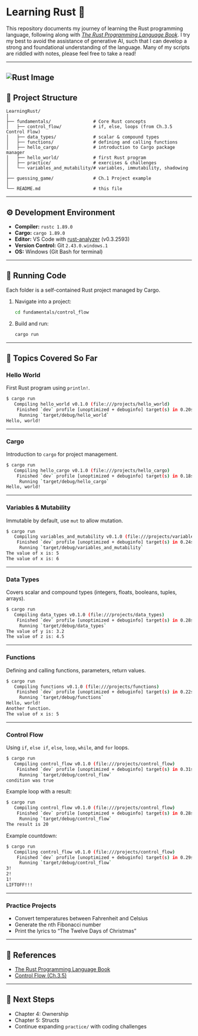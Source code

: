 # Learning Rust 🦀

This repository documents my journey of learning the Rust programming language, following along with [*The Rust Programming Language Book*](https://doc.rust-lang.org/book/). I try my best to avoid the assistance of generative AI, such that I can develop a strong and foundational understanding of the language. Many of my scripts are riddled with notes, please feel free to take a read!

---
![Rust Image](https://miro.medium.com/v2/resize:fit:709/0*Eqqrv9zVpH99X726.png)
---

## 📂 Project Structure

```
LearningRust/
│
├── fundamentals/                # Core Rust concepts
│   ├── control_flow/            # if, else, loops (from Ch.3.5 Control Flow)
│   ├── data_types/              # scalar & compound types
│   ├── functions/               # defining and calling functions
│   ├── hello_cargo/             # introduction to Cargo package manager
│   ├── hello_world/             # first Rust program
│   ├── practice/                # exercises & challenges
│   └── variables_and_mutability/# variables, immutability, shadowing
│
├── guessing_game/               # Ch.1 Project example
│
└── README.md                    # this file
```

---

## ⚙️ Development Environment

- **Compiler:** `rustc 1.89.0`
- **Cargo:** `cargo 1.89.0`
- **Editor:** VS Code with [rust-analyzer](https://marketplace.visualstudio.com/items?itemName=rust-lang.rust-analyzer) (v0.3.2593)
- **Version Control:** Git `2.43.0.windows.1`
- **OS:** Windows (Git Bash for terminal)

---

## 🚀 Running Code

Each folder is a self-contained Rust project managed by Cargo.

1. Navigate into a project:
   ```bash
   cd fundamentals/control_flow
   ```

2. Build and run:
   ```bash
   cargo run
   ```

---

## 📖 Topics Covered So Far

### Hello World
First Rust program using `println!`.

```bash
$ cargo run
   Compiling hello_world v0.1.0 (file:///projects/hello_world)
    Finished `dev` profile [unoptimized + debuginfo] target(s) in 0.20s
     Running `target/debug/hello_world`
Hello, world!
```

---

### Cargo
Introduction to `cargo` for project management.

```bash
$ cargo run
   Compiling hello_cargo v0.1.0 (file:///projects/hello_cargo)
    Finished `dev` profile [unoptimized + debuginfo] target(s) in 0.18s
     Running `target/debug/hello_cargo`
Hello, world!
```

---

### Variables & Mutability
Immutable by default, use `mut` to allow mutation.

```bash
$ cargo run
   Compiling variables_and_mutability v0.1.0 (file:///projects/variables_and_mutability)
    Finished `dev` profile [unoptimized + debuginfo] target(s) in 0.24s
     Running `target/debug/variables_and_mutability`
The value of x is: 5
The value of x is: 6
```

---

### Data Types
Covers scalar and compound types (integers, floats, booleans, tuples, arrays).

```bash
$ cargo run
   Compiling data_types v0.1.0 (file:///projects/data_types)
    Finished `dev` profile [unoptimized + debuginfo] target(s) in 0.28s
     Running `target/debug/data_types`
The value of y is: 3.2
The value of z is: 4.5
```

---

### Functions
Defining and calling functions, parameters, return values.

```bash
$ cargo run
   Compiling functions v0.1.0 (file:///projects/functions)
    Finished `dev` profile [unoptimized + debuginfo] target(s) in 0.22s
     Running `target/debug/functions`
Hello, world!
Another function.
The value of x is: 5
```

---

### Control Flow
Using `if`, `else if`, `else`, `loop`, `while`, and `for` loops.

```bash
$ cargo run
   Compiling control_flow v0.1.0 (file:///projects/control_flow)
    Finished `dev` profile [unoptimized + debuginfo] target(s) in 0.31s
     Running `target/debug/control_flow`
condition was true
```

Example loop with a result:

```bash
$ cargo run
   Compiling control_flow v0.1.0 (file:///projects/control_flow)
    Finished `dev` profile [unoptimized + debuginfo] target(s) in 0.28s
     Running `target/debug/control_flow`
The result is 20
```

Example countdown:

```bash
$ cargo run
   Compiling control_flow v0.1.0 (file:///projects/control_flow)
    Finished `dev` profile [unoptimized + debuginfo] target(s) in 0.29s
     Running `target/debug/control_flow`
3!
2!
1!
LIFTOFF!!!
```

---

### Practice Projects
- Convert temperatures between Fahrenheit and Celsius
- Generate the nth Fibonacci number
- Print the lyrics to “The Twelve Days of Christmas”

---

## 📝 References

- [The Rust Programming Language Book](https://doc.rust-lang.org/book/)
- [Control Flow (Ch.3.5)](https://doc.rust-lang.org/book/ch03-05-control-flow.html)

---

## 🎯 Next Steps

- Chapter 4: Ownership
- Chapter 5: Structs
- Continue expanding `practice/` with coding challenges
